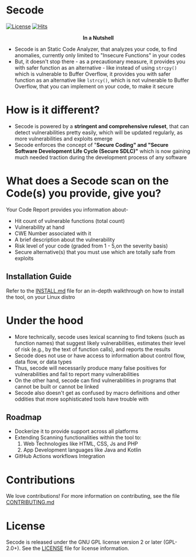 # Secode

[![License](https://img.shields.io/badge/License-Apache_2.0-blue.svg)](https://opensource.org/licenses/Apache-2.0) [![Hits](https://hits.seeyoufarm.com/api/count/incr/badge.svg?url=https%3A%2F%2Fgithub.com%2FAliasgarSabunwala%2FSecode%2F&count_bg=%2379C83D&title_bg=%23555555&icon=&icon_color=%23E7E7E7&title=TOOL+VIEWS&edge_flat=false)](https://hits.seeyoufarm.com)

<p align="center">
       <b> In a Nutshell </b>
</p>

- Secode is an Static Code Analyzer, that analyzes your code, to find anomalies, currently only limited to "Insecure Functions" in your codes
- But, it doesn't stop there - as a precautionary measure, it provides you with safer function as an alternative - like instead of using `strcpy()` which is vulnerable to Buffer Overflow, it provides you with safer function as an alternative like `lstrcy()`, which is not vulnerable to Buffer Overflow, that you can implement on your code, to make it secure

# How is it different?
- Secode is powered by a **stringent and comprehensive ruleset**, that can detect vulnerabilities pretty easily, which will be updated regularly, 
as more vulnerabilities and exploits emerge
- Secode enforces the concept of "**Secure Coding" and "Secure Software Development Life Cycle (Secure SDLC)"** which is now gaining much needed traction during the 
development process of any software


# What does a Secode scan on the Code(s) you provide, give you?
Your Code Report provides you information about-

- Hit count of vulnerable functions (total count)
- Vulnerability at hand
- CWE Number associated with it
- A brief description about the vulnerability
- Risk level of your code (graded from 1 - 5,on the severity basis)
- Secure alternative(s) that you must use which are totally safe from exploits


## Installation Guide
Refer to the [INSTALL.md](INSTALL.md) file for an in-depth walkthrough on how to install the tool, on your Linux distro


# Under the hood
- More technically, secode uses lexical scanning to find tokens (such as function names) that suggest likely vulnerabilities, estimates their level of risk (e.g., by the text of function calls), and reports the results
- Secode does not use or have access to information about control flow, data flow, or data types
- Thus, secode will necessarily produce many false positives for vulnerabilities and fail to report many vulnerabilities
- On the other hand, secode can find vulnerabilities in programs that cannot be built or cannot be linked
- Secode also doesn't get as confused by macro definitions and other oddities that more sophisticated tools have trouble with


## Roadmap
- Dockerize it to provide support across all platforms
- Extending Scanning functionalities within the tool to: 
    1. Web Technologies like HTML, CSS, Js and PHP
    2. App Development languages like Java and Kotlin
- GitHub Actions workflows Integration


# Contributions
We love contributions! For more information on contributing, see the file [CONTRIBUTING.md](CONTRIBUTING.md)


# License
Secode is released under the GNU GPL license version 2 or later (GPL-2.0+). See the [LICENSE](LICENSE) file for license information.
